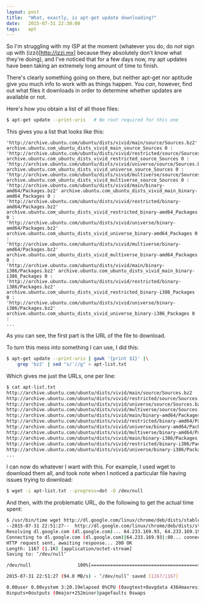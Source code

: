 ```yaml
---
layout: post
title:  "What, exactly, is apt-get update downloading?"
date:   2015-07-31 22:30:00
tags:   apt
---
```

So I'm struggling with my ISP at the moment (whatever you do, do _not_ sign up with (izzi)[http://izzi.mx] because they absolutely don't know what they're doing), and I've noticed that for a few days now, my apt updates have been taking an extremely long amount of time to finish.



There's clearly something going on there, but neither apt-get nor aptitude give you much info to work with as things happen. You _can_, however, find out what files it downloads in order to determine whether updates are available or not.

Here's how you obtain a list of all those files:

~~~sh
$ apt-get update --print-uris   # No root required for this one
~~~

This gives you a list that looks like this:

~~~
'http://archive.ubuntu.com/ubuntu/dists/vivid/main/source/Sources.bz2' archive.ubuntu.com_ubuntu_dists_vivid_main_source_Sources 0 :
'http://archive.ubuntu.com/ubuntu/dists/vivid/restricted/source/Sources.bz2' archive.ubuntu.com_ubuntu_dists_vivid_restricted_source_Sources 0 :
'http://archive.ubuntu.com/ubuntu/dists/vivid/universe/source/Sources.bz2' archive.ubuntu.com_ubuntu_dists_vivid_universe_source_Sources 0 :
'http://archive.ubuntu.com/ubuntu/dists/vivid/multiverse/source/Sources.bz2' archive.ubuntu.com_ubuntu_dists_vivid_multiverse_source_Sources 0 :
'http://archive.ubuntu.com/ubuntu/dists/vivid/main/binary-amd64/Packages.bz2' archive.ubuntu.com_ubuntu_dists_vivid_main_binary-amd64_Packages 0 :
'http://archive.ubuntu.com/ubuntu/dists/vivid/restricted/binary-amd64/Packages.bz2' archive.ubuntu.com_ubuntu_dists_vivid_restricted_binary-amd64_Packages 0 :
'http://archive.ubuntu.com/ubuntu/dists/vivid/universe/binary-amd64/Packages.bz2' archive.ubuntu.com_ubuntu_dists_vivid_universe_binary-amd64_Packages 0 :
'http://archive.ubuntu.com/ubuntu/dists/vivid/multiverse/binary-amd64/Packages.bz2' archive.ubuntu.com_ubuntu_dists_vivid_multiverse_binary-amd64_Packages 0 :
'http://archive.ubuntu.com/ubuntu/dists/vivid/main/binary-i386/Packages.bz2' archive.ubuntu.com_ubuntu_dists_vivid_main_binary-i386_Packages 0 :
'http://archive.ubuntu.com/ubuntu/dists/vivid/restricted/binary-i386/Packages.bz2' archive.ubuntu.com_ubuntu_dists_vivid_restricted_binary-i386_Packages 0 :
'http://archive.ubuntu.com/ubuntu/dists/vivid/universe/binary-i386/Packages.bz2' archive.ubuntu.com_ubuntu_dists_vivid_universe_binary-i386_Packages 0 :
...
~~~

As you can see, the first part is the URL of the file to download.

To turn this mess into something I can use, I did this:

~~~sh
$ apt-get update --print-uris | gawk '{print $1}' |\
    grep 'bz2' | sed "s/'//g" > apt-list.txt
~~~

Which gives me just the URLs, one per line:

~~~sh
$ cat apt-list.txt
http://archive.ubuntu.com/ubuntu/dists/vivid/main/source/Sources.bz2
http://archive.ubuntu.com/ubuntu/dists/vivid/restricted/source/Sources.bz2
http://archive.ubuntu.com/ubuntu/dists/vivid/universe/source/Sources.bz2
http://archive.ubuntu.com/ubuntu/dists/vivid/multiverse/source/Sources.bz2
http://archive.ubuntu.com/ubuntu/dists/vivid/main/binary-amd64/Packages.bz2
http://archive.ubuntu.com/ubuntu/dists/vivid/restricted/binary-amd64/Packages.bz2
http://archive.ubuntu.com/ubuntu/dists/vivid/universe/binary-amd64/Packages.bz2
http://archive.ubuntu.com/ubuntu/dists/vivid/multiverse/binary-amd64/Packages.bz2
http://archive.ubuntu.com/ubuntu/dists/vivid/main/binary-i386/Packages.bz2
http://archive.ubuntu.com/ubuntu/dists/vivid/restricted/binary-i386/Packages.bz2
http://archive.ubuntu.com/ubuntu/dists/vivid/universe/binary-i386/Packages.bz2
...
~~~

I can now do whatever I want with this. For example, I used wget to download them all, and took note when I noticed a particular file having issues trying to download:

~~~sh
$ wget -i apt-list.txt --progress=dot -O /dev/null
~~~

And then, with the problematic URL, do the following to get the actual time spent:

~~~sh
$ /usr/bin/time wget http://dl.google.com/linux/chrome/deb/dists/stable/main/binary-amd64/Packages.bz2 -O /dev/null
--2015-07-31 22:51:27--  http://dl.google.com/linux/chrome/deb/dists/stable/main/binary-amd64/Packages.bz2
Resolving dl.google.com (dl.google.com)... 64.233.169.93, 64.233.169.190, 64.233.169.136, ...
Connecting to dl.google.com (dl.google.com)|64.233.169.93|:80... connected.
HTTP request sent, awaiting response... 200 OK
Length: 1167 (1.1K) [application/octet-stream]
Saving to: ‘/dev/null’

/dev/null                 100%[=======================================>]   1.14K  --.-KB/s   in 0s

2015-07-31 22:51:27 (94.0 MB/s) - ‘/dev/null’ saved [1167/1167]

0.00user 0.00system 3:20.19elapsed 0%CPU (0avgtext+0avgdata 4364maxresident)k
0inputs+0outputs (0major+252minor)pagefaults 0swaps
~~~

